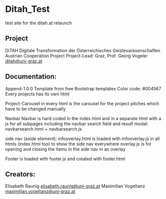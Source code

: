 # Ditah_Test
test site for the ditah.at relaunch
## Project
DiTAH Digitale Transformation der Österreichisches Geisteswissenschaften
Austrian Cooperation Project
Project-Lead: Graz, Prof. Georg Vogeler ditah@uni-graz.at

## Documentation:
Append-1.0.0 Template from free Bootstrap templates
Color code: #004567
Every projects has its own html

Project-Carousel
in every html is the carousel for the project pitches which have to be changed manually

Navbar
Navbar is hard coded in the index.html and in a separate html with a js for all subpages including the navbar search field and result modal: navbarsearch.html + navbarsearch.js

side nav (aside element):
infooverlay.html is loaded with infooverlay.js in all htmls (index.html too) to show the side nav everywhere
overlay.js is for opening and closing the items in the side nav in an overlay

Footer
is loaded with footer.js and created with footer.html

## Creators:
Elisabeth Raunig elisabeth.raunig@uni-graz.at
Maximilian Vogeltanz maximilian.vogeltanz@uni-graz.at


